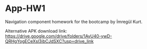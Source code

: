 # App-HW1
Navigation component homework for the bootcamp by İmregül Kurt.

Alternative APK download link: https://drive.google.com/drive/folders/1AvU40-ywD-QRHgYogECeXsl3ibCJdSXC?usp=drive_link
